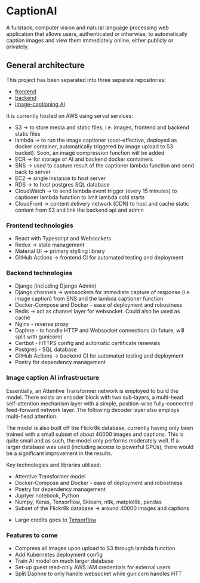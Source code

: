 # CaptionAI

A fullstack, computer vision and natural language processing web application that allows users, authenticated or otherwise, to automatically caption images and view them immediately online, either publicly or privately.

## General architecture

This project has been separated into three separate repositories:

- [frontend](https://github.com/Kyle1297/image-captioning-frontend)
- [backend](https://github.com/Kyle1297/image-captioning-backend)
- [image-captioning AI](https://github.com/Kyle1297/image-captioning-ai)

It is currently hosted on AWS using serval services:

- S3 -> to store media and static files, i.e. images, frontend and backend static files
- lambda -> to run the image captioner (cost-effective, deployed as docker container, automatically triggered by image upload to S3 bucket). Soon, an image compression function will be added
- ECR -> for storage of AI and backend docker containers
- SNS -> used to capture result of the captioner lambda function and send back to server
- EC2 -> single instance to host server
- RDS -> to host postgres SQL database
- CloudWatch -> to send lambda event trigger (every 15 minutes) to captioner lambda function to limit lambda cold starts
- CloudFront -> content delivery network (CDN) to host and cache static content from S3 and link the backend api and admin

### Frontend technologies

- React with Typescript and Websockets
- Redux -> state management
- Material UI -> primary stylling library
- GitHub Actions -> frontend CI for automated testing and deployment

### Backend technologies

- Django (including Django Admin)
- Django channels -> websockets for immediate capture of response (i.e. image caption) from SNS and the lambda captioner function
- Docker-Compose and Docker - ease of deployment and robostness
- Redis -> act as channel layer for websocket. Could also be used as cache
- Nginx - reverse proxy
- Daphne - to handle HTTP and Websocket connections (in future, will split with gunicorn)
- Certbot - HTTPS config and automatic certificate renewals
- Postgres - SQL database
- GitHub Actions -> backend CI for automated testing and deployment
- Poetry for dependency management

### Image caption AI infrastructure

Essentially, an Attentive Transformer network is employed to build the model. There exists an encoder block with two sub-layers, a multi-head self-attention mechanism layer with a simple, position-wise fully-connected feed-forward network layer. The following decoder layer also employs multi-head attention.

The model is also built off the Flickr8k database, currently having only been trained with a small subset of about 40000 images and captions. This is quite small and as such, the model only performs moderately well. If a larger database was used (including access to powerful GPUs), there would be a significant improvement in the results.

Key technologies and libraries utilised:

- Attentive Transformer model
- Docker-Compose and Docker - ease of deployment and robostness
- Poetry for dependency management
- Juptyer notebook, Python
- Numpy, Keras, Tensorflow, Sklearn, nltk, matplotlib, pandas
- Subset of the Flickr8k database -> around 40000 images and captions

* Large credits goes to [Tensorflow](https://www.tensorflow.org/tutorials/text/image_captioning)

### Features to come

- Compress all images upon upload to S3 through lambda function
- Add Kubernetes deployment config
- Train AI model on much larger database
- Set-up guest read-only AWS IAM credentials for external users
- Split Daphne to only handle websocket while gunicorn handles HTT
